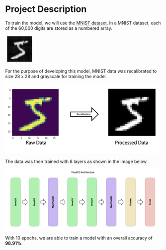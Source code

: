 <h1>Project Description</h1>

To train the model, we will use the [MNIST dataset](https://www.tensorflow.org/datasets/catalog/mnist).
In a MNIST dataset, each of the 60,000 digits are stored as a numbered array.

<img src='/images/mnist_array.png' width='90' height='90'>

For the purpose of developing this model, MNIST data was recalibrated to size 28 x 28 and grayscale for training the model.

![MNIST Data Recalibration](/images/mnist_recalibration.png)

The data was then trained with 8 layers as shown in the image below.

![MNIST Model Structure](/images/mnist_architecture.png)

With 10 epochs, we are able to train a model with an overall accuracy of **98.91%**.
